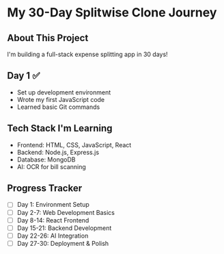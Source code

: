 # My 30-Day Splitwise Clone Journey

## About This Project
I'm building a full-stack expense splitting app in 30 days!

## Day 1 ✅
- Set up development environment
- Wrote my first JavaScript code
- Learned basic Git commands

## Tech Stack I'm Learning
- Frontend: HTML, CSS, JavaScript, React
- Backend: Node.js, Express.js
- Database: MongoDB
- AI: OCR for bill scanning

## Progress Tracker
- [ ] Day 1: Environment Setup
- [ ] Day 2-7: Web Development Basics
- [ ] Day 8-14: React Frontend
- [ ] Day 15-21: Backend Development
- [ ] Day 22-26: AI Integration
- [ ] Day 27-30: Deployment & Polish
